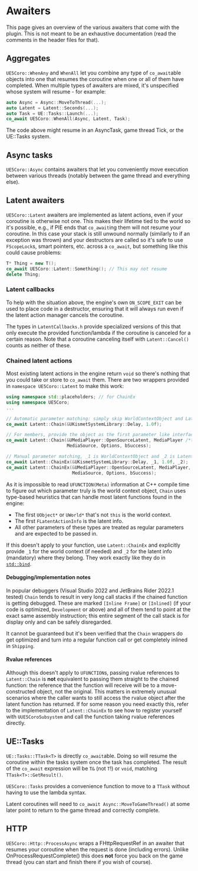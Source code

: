 # Awaiters

This page gives an overview of the various awaiters that come with the plugin.
This is not meant to be an exhaustive documentation (read the comments in the
header files for that).

## Aggregates

`UE5Coro::WhenAny` and `WhenAll` let you combine any type of `co_await`able
objects into one that resumes the coroutine when one or all of them have
completed.
When multiple types of awaiters are mixed, it's unspecified whose system will
resume - for example:
```cpp
auto Async = Async::MoveToThread(...);
auto Latent = Latent::Seconds(...);
auto Task = UE::Tasks::Launch(...);
co_await UE5Coro::WhenAll(Async, Latent, Task);
```
The code above might resume in an AsyncTask, game thread Tick, or the UE::Tasks
system.

## Async tasks

`UE5Coro::Async` contains awaiters that let you conveniently move execution
between various threads (notably between the game thread and everything else).

## Latent awaiters

`UE5Coro::Latent` awaiters are implemented as latent actions, even if your
coroutine is otherwise not one. This makes their lifetime tied to the world so
it's possible, e.g., if PIE ends that `co_await`ing them will not resume your
coroutine. In this case your stack is still unwound normally (similarly to if
an exception was thrown) and your destructors are called so it's safe to use
`FScopeLock`s, smart pointers, etc. across a `co_await`, but something like
this could cause problems:

```cpp
T* Thing = new T();
co_await UE5Coro::Latent::Something(); // This may not resume
delete Thing;
```

### Latent callbacks

To help with the situation above, the engine's own `ON_SCOPE_EXIT` can be used
to place code in a destructor, ensuring that it will always run even if the
latent action manager cancels the coroutine.

The types in `LatentCallbacks.h` provide specialized versions of this that only
execute the provided function/lambda if the coroutine is canceled for a certain
reason. Note that a coroutine canceling itself with `Latent::Cancel()` counts
as neither of these.

### Chained latent actions

Most existing latent actions in the engine return `void` so there's nothing
that you could take or store to `co_await` them. There are two wrappers
provided in `namespace UE5Coro::Latent` to make this work:

```cpp
using namespace std::placeholders; // for ChainEx
using namespace UE5Coro;
...

// Automatic parameter matching: simply skip WorldContextObject and LatentInfo
co_await Latent::Chain(&UKismetSystemLibrary::Delay, 1.0f);

// For members, provide the object as the first parameter like interface Execute_:
co_await Latent::Chain(&UMediaPlayer::OpenSourceLatent, MediaPlayer /*this*/,
                       MediaSource, Options, bSuccess);

// Manual parameter matching, _1 is WorldContextObject and _2 is LatentInfo:
co_await Latent::ChainEx(&UKismetSystemLibrary::Delay, _1, 1.0f, _2);
co_await Latent::ChainEx(&UMediaPlayer::OpenSourceLatent, MediaPlayer, _1, _2,
                         MediaSource, Options, bSuccess);
```

As it is impossible to read `UFUNCTION(Meta)` information at C++ compile time
to figure out which parameter truly is the world context object, `Chain` uses
type-based heuristics that can handle most latent functions found in the engine:
* The first `UObject*` or `UWorld*` that's not `this` is the world context.
* The first `FLatentActionInfo` is the latent info.
* All other parameters of these types are treated as regular parameters and are
  expected to be passed in.

If this doesn't apply to your function, use `Latent::ChainEx` and explicitly
provide `_1` for the world context (if needed) and `_2` for the latent info
(mandatory) where they belong. They work exactly like they do in
[`std::bind`](https://en.cppreference.com/w/cpp/utility/functional/bind).

#### Debugging/implementation notes

In popular debuggers (Visual Studio 2022 and JetBrains Rider 2022.1 tested)
`Chain` tends to result in very long call stacks if the chained function is
getting debugged. These are marked `[Inline Frame]` or `[Inlined]` (if your
code is optimized, `Development` or above) and all of them tend to point at the
exact same assembly instruction; this entire segment of the call stack is for
display only and can be safely disregarded.

It cannot be guaranteed but it's been verified that the `Chain` wrappers do get
optimized and turn into a regular function call or get completely inlined in
`Shipping`.

#### Rvalue references

Although this doesn't apply to `UFUNCTION`s, passing rvalue references to
`Latent::Chain` is **not** equivalent to passing them straight to the chained
function: the reference that the function will receive will be to a
move-constructed object, not the original. This matters in extremely unusual
scenarios where the caller wants to still access the rvalue object after the
latent function has returned. If for some reason you need exactly this, refer
to the implementation of `Latent::ChainEx` to see how to register yourself with
`UUE5CoroSubsystem` and call the function taking rvalue references directly.

## UE::Tasks

`UE::Tasks::TTask<T>` is directly `co_await`able.
Doing so will resume the coroutine within the tasks system once the task has
completed.
The result of the `co_await` expression will be `T&` (not `T`!) or `void`,
matching `TTask<T>::GetResult()`.

`UE5Coro::Tasks` provides a convenience function to move to a `TTask` without
having to use the lambda syntax.

Latent coroutines will need to `co_await Async::MoveToGameThread()` at some
later point to return to the game thread and correctly complete.

## HTTP

`UE5Coro::Http::ProcessAsync` wraps a FHttpRequestRef in an awaiter that
resumes your coroutine when the request is done (including errors).
Unlike OnProcessRequestComplete() this does **not** force you back on the game
thread (you can start and finish there if you wish of course).
